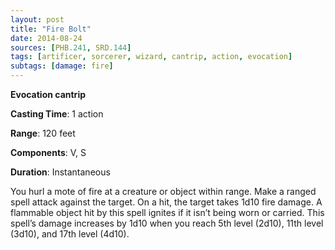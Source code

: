 ```yaml
---
layout: post
title: "Fire Bolt"
date: 2014-08-24
sources: [PHB.241, SRD.144]
tags: [artificer, sorcerer, wizard, cantrip, action, evocation]
subtags: [damage: fire]
---
```


**Evocation cantrip**

**Casting Time**: 1 action

**Range**: 120 feet

**Components**: V, S

**Duration**: Instantaneous

You hurl a mote of fire at a creature or object within range. Make a ranged spell attack against the target. On a hit, the target takes 1d10 fire damage. A flammable object hit by this spell ignites if it isn’t being worn or carried. This spell’s damage increases by 1d10 when you reach 5th level (2d10), 11th level (3d10), and 17th level (4d10).
